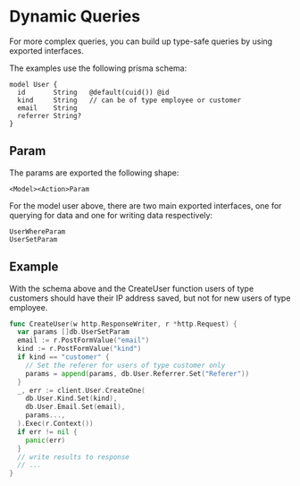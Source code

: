 # Dynamic Queries

For more complex queries, you can build up type-safe queries by using exported interfaces.

The examples use the following prisma schema:

```prisma
model User {
  id       String   @default(cuid()) @id
  kind     String   // can be of type employee or customer
  email    String
  referrer String?
}

```

## Param

The params are exported the following shape:

```
<Model><Action>Param
```

For the model user above, there are two main exported interfaces, one for querying for data and one for writing data
respectively:

```
UserWhereParam
UserSetParam
```

## Example

With the schema above and the CreateUser function users of type customers should have their IP address saved, but not
for new users of type employee.

```go
func CreateUser(w http.ResponseWriter, r *http.Request) {
  var params []db.UserSetParam
  email := r.PostFormValue("email")
  kind := r.PostFormValue("kind")
  if kind == "customer" {
    // Set the referer for users of type customer only
    params = append(params, db.User.Referrer.Set("Referer"))
  }
  _, err := client.User.CreateOne(
    db.User.Kind.Set(kind),
    db.User.Email.Set(email),
    params...,
  ).Exec(r.Context())
  if err != nil {
    panic(err)
  }
  // write results to response
  // ...
}
```
